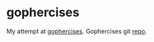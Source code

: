 # gophercises

My attempt at [gophercises](https://gophercises.com).
Gophercises git [repo](https://github.com/gophercises).
